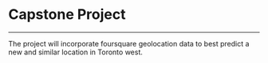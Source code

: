 # Capstone Project
---
The project will incorporate foursquare geolocation data to best predict a new and similar location in Toronto west. 